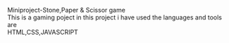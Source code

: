 Miniproject-Stone,Paper & Scissor game
<br>
This is a gaming poject in this project i have used the languages and tools are
<br>
HTML,CSS,JAVASCRIPT
